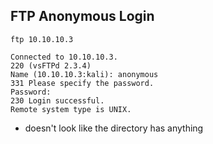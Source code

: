 ## FTP Anonymous Login

`ftp 10.10.10.3`

```
Connected to 10.10.10.3.
220 (vsFTPd 2.3.4)
Name (10.10.10.3:kali): anonymous
331 Please specify the password.
Password: 
230 Login successful.
Remote system type is UNIX.
```

* doesn't look like the directory has anything
